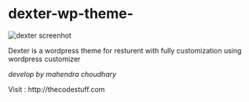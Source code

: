 # dexter-wp-theme-
<img src="https://user-images.githubusercontent.com/35068786/42757237-de4b69d2-891c-11e8-821f-e4ee5f1c1479.PNG" alt="dexter screenhot" align="middle" >

<p>Dexter is a wordpress theme for resturent with fully customization using wordpress customizer </p>

<em>develop by mahendra choudhary </em>

<p>Visit : http://thecodestuff.com</p>
